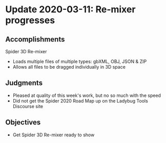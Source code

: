 # Update 2020-03-11: Re-mixer progresses


## Accomplishments

Spider 3D Re-mixer

* Loads multiple files of multiple types: gbXML, OBJ, JSON & ZIP
* Allows all files to be dragged individually in 3D space

## Judgments

* Pleased at quality of this week's work, but no so much with the speed
* Did not get the Spider 2020 Road Map up on the Ladybug Tools Discourse site



## Objectives

* Get Spider 3D Re-mixer ready to show
